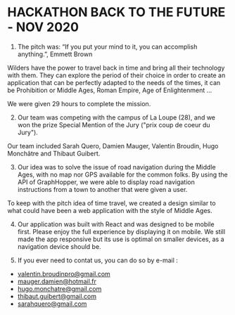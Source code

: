 # HACKATHON BACK TO THE FUTURE - NOV 2020

1. The pitch was:
“If you put your mind to it, you can accomplish
anything.”, Emmett Brown

Wilders have the power to travel back in time and bring all their technology with them. They can explore the period of their choice in order to create an application that can be perfectly adapted to the needs of the times, it can be Prohibition or Middle Ages, Roman Empire, Age of Enlightenment ...

We were given 29 hours to complete the mission.

2. Our team was competing with the campus of La Loupe (28), and we won the prize Special Mention of the Jury ("prix coup de coeur du Jury").

Our team included Sarah Quero, Damien Mauger, Valentin Broudin, Hugo Monchâtre and Thibaut Guibert.

3. Our idea was to solve the issue of road navigation during the Middle Ages, with no map nor GPS available for the common folks.
By using the API of GraphHopper, we were able to display road navigation instructions from a town to another that were given a user.

To keep with the pitch idea of time travel, we created a design similar to what could have been a web application with the style of Middle Ages.

4. Our application was built with React and was designed to be mobile first. Please enjoy the full experience by displaying it on mobile. We still made the app responsive but its use is optimal on smaller devices, as a navigation device should be.

5. If you ever need to contat us, you can do so by e-mail :
- valentin.broudinpro@gmail.com
- mauger.damien@hotmail.fr
- hugo.monchatre@gmail.com
- thibaut.guibert@gmail.com
- sarahquero@gmail.com
